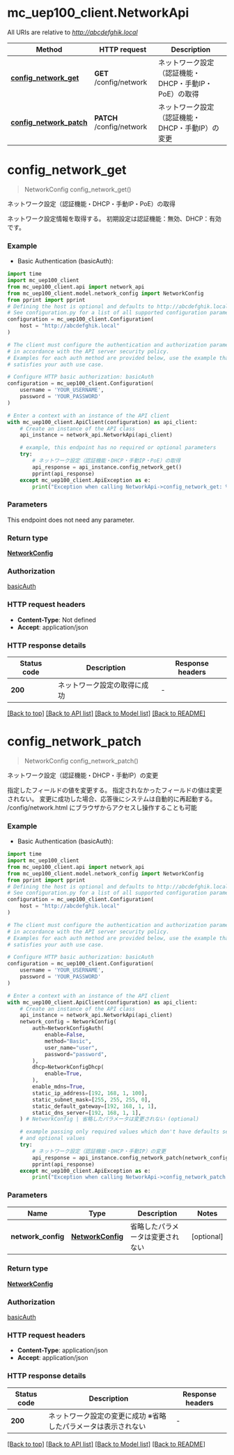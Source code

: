 # mc_uep100_client.NetworkApi

All URIs are relative to *http://abcdefghik.local*

Method | HTTP request | Description
------------- | ------------- | -------------
[**config_network_get**](NetworkApi.md#config_network_get) | **GET** /config/network | ネットワーク設定（認証機能・DHCP・手動IP・PoE）の取得
[**config_network_patch**](NetworkApi.md#config_network_patch) | **PATCH** /config/network | ネットワーク設定（認証機能・DHCP・手動IP）の変更


# **config_network_get**
> NetworkConfig config_network_get()

ネットワーク設定（認証機能・DHCP・手動IP・PoE）の取得

ネットワーク設定情報を取得する。   初期設定は認証機能：無効、DHCP：有効です。 

### Example

* Basic Authentication (basicAuth):
```python
import time
import mc_uep100_client
from mc_uep100_client.api import network_api
from mc_uep100_client.model.network_config import NetworkConfig
from pprint import pprint
# Defining the host is optional and defaults to http://abcdefghik.local
# See configuration.py for a list of all supported configuration parameters.
configuration = mc_uep100_client.Configuration(
    host = "http://abcdefghik.local"
)

# The client must configure the authentication and authorization parameters
# in accordance with the API server security policy.
# Examples for each auth method are provided below, use the example that
# satisfies your auth use case.

# Configure HTTP basic authorization: basicAuth
configuration = mc_uep100_client.Configuration(
    username = 'YOUR_USERNAME',
    password = 'YOUR_PASSWORD'
)

# Enter a context with an instance of the API client
with mc_uep100_client.ApiClient(configuration) as api_client:
    # Create an instance of the API class
    api_instance = network_api.NetworkApi(api_client)

    # example, this endpoint has no required or optional parameters
    try:
        # ネットワーク設定（認証機能・DHCP・手動IP・PoE）の取得
        api_response = api_instance.config_network_get()
        pprint(api_response)
    except mc_uep100_client.ApiException as e:
        print("Exception when calling NetworkApi->config_network_get: %s\n" % e)
```


### Parameters
This endpoint does not need any parameter.

### Return type

[**NetworkConfig**](NetworkConfig.md)

### Authorization

[basicAuth](../README.md#basicAuth)

### HTTP request headers

 - **Content-Type**: Not defined
 - **Accept**: application/json


### HTTP response details
| Status code | Description | Response headers |
|-------------|-------------|------------------|
**200** | ネットワーク設定の取得に成功  |  -  |

[[Back to top]](#) [[Back to API list]](../README.md#documentation-for-api-endpoints) [[Back to Model list]](../README.md#documentation-for-models) [[Back to README]](../README.md)

# **config_network_patch**
> NetworkConfig config_network_patch()

ネットワーク設定（認証機能・DHCP・手動IP）の変更

指定したフィールドの値を変更する。 指定されなかったフィールドの値は変更されない。   変更に成功した場合、応答後にシステムは自動的に再起動する。   /config/network.html にブラウザからアクセスし操作することも可能 

### Example

* Basic Authentication (basicAuth):
```python
import time
import mc_uep100_client
from mc_uep100_client.api import network_api
from mc_uep100_client.model.network_config import NetworkConfig
from pprint import pprint
# Defining the host is optional and defaults to http://abcdefghik.local
# See configuration.py for a list of all supported configuration parameters.
configuration = mc_uep100_client.Configuration(
    host = "http://abcdefghik.local"
)

# The client must configure the authentication and authorization parameters
# in accordance with the API server security policy.
# Examples for each auth method are provided below, use the example that
# satisfies your auth use case.

# Configure HTTP basic authorization: basicAuth
configuration = mc_uep100_client.Configuration(
    username = 'YOUR_USERNAME',
    password = 'YOUR_PASSWORD'
)

# Enter a context with an instance of the API client
with mc_uep100_client.ApiClient(configuration) as api_client:
    # Create an instance of the API class
    api_instance = network_api.NetworkApi(api_client)
    network_config = NetworkConfig(
        auth=NetworkConfigAuth(
            enable=False,
            method="Basic",
            user_name="user",
            password="password",
        ),
        dhcp=NetworkConfigDhcp(
            enable=True,
        ),
        enable_mdns=True,
        static_ip_address=[192, 168, 1, 100],
        static_subnet_mask=[255, 255, 255, 0],
        static_default_gateway=[192, 168, 1, 1],
        static_dns_server=[192, 168, 1, 1],
    ) # NetworkConfig | 省略したパラメータは変更されない (optional)

    # example passing only required values which don't have defaults set
    # and optional values
    try:
        # ネットワーク設定（認証機能・DHCP・手動IP）の変更
        api_response = api_instance.config_network_patch(network_config=network_config)
        pprint(api_response)
    except mc_uep100_client.ApiException as e:
        print("Exception when calling NetworkApi->config_network_patch: %s\n" % e)
```


### Parameters

Name | Type | Description  | Notes
------------- | ------------- | ------------- | -------------
 **network_config** | [**NetworkConfig**](NetworkConfig.md)| 省略したパラメータは変更されない | [optional]

### Return type

[**NetworkConfig**](NetworkConfig.md)

### Authorization

[basicAuth](../README.md#basicAuth)

### HTTP request headers

 - **Content-Type**: application/json
 - **Accept**: application/json


### HTTP response details
| Status code | Description | Response headers |
|-------------|-------------|------------------|
**200** | ネットワーク設定の変更に成功   ※省略したパラメータは表示されない  |  -  |

[[Back to top]](#) [[Back to API list]](../README.md#documentation-for-api-endpoints) [[Back to Model list]](../README.md#documentation-for-models) [[Back to README]](../README.md)


